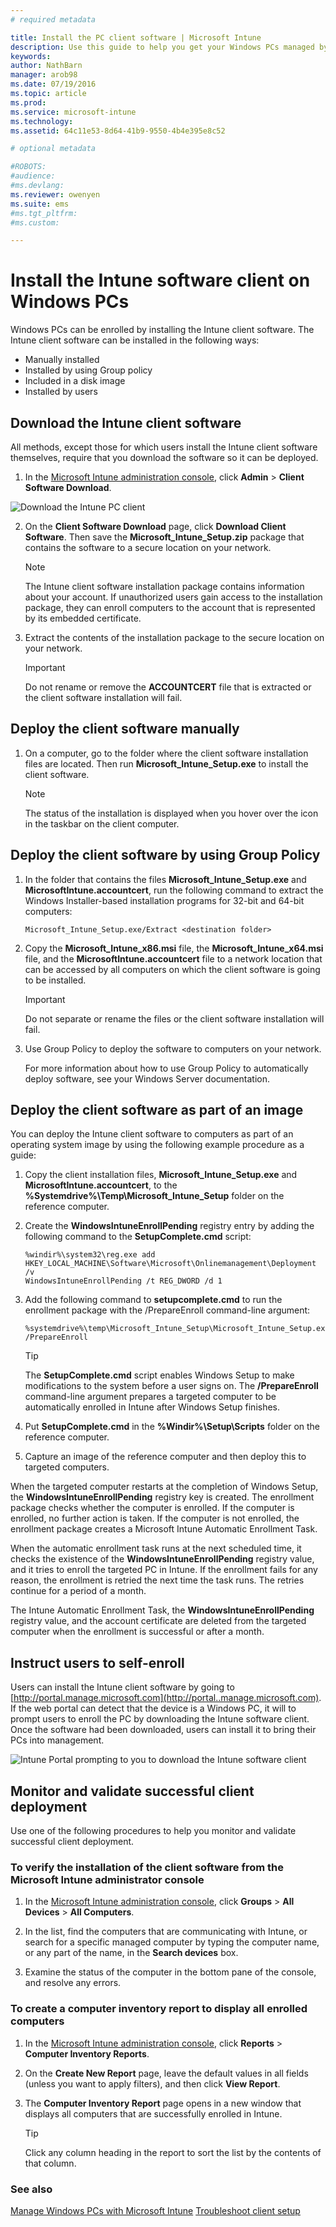```yaml
---
# required metadata

title: Install the PC client software | Microsoft Intune
description: Use this guide to help you get your Windows PCs managed by the Microsoft Intune client software.
keywords:
author: NathBarn
manager: arob98
ms.date: 07/19/2016
ms.topic: article
ms.prod:
ms.service: microsoft-intune
ms.technology:
ms.assetid: 64c11e53-8d64-41b9-9550-4b4e395e8c52

# optional metadata

#ROBOTS:
#audience:
#ms.devlang:
ms.reviewer: owenyen
ms.suite: ems
#ms.tgt_pltfrm:
#ms.custom:

---
```


# Install the Intune software client on Windows PCs
Windows PCs can be enrolled by installing the Intune client software. The Intune client software can be installed in the following ways:

- Manually installed
- Installed by using Group policy
- Included in a disk image
- Installed by users

## Download the Intune client software

All methods, except those for which users install the Intune client software themselves, require that you download the software so it can be deployed.

1.  In the [Microsoft Intune administration console](https://manage.microsoft.com/), click **Admin** &gt; **Client Software Download**.

  ![Download the Intune PC client](../media/pc-sa-client-download.png)

2.  On the **Client Software Download** page, click **Download Client Software**. Then save the **Microsoft_Intune_Setup.zip** package that contains the software to a secure location on your network.

    > [!NOTE]
    > The Intune client software installation package contains information about your account. If unauthorized users gain access to the installation package, they can enroll computers to the account that is represented by its embedded certificate.

3.  Extract the contents of the installation package to the secure location on your network.

    > [!IMPORTANT]
    > Do not rename or remove the **ACCOUNTCERT** file that is extracted or the client software installation will fail.

## Deploy the client software manually

1.  On a computer, go to the folder where the client software installation files are located. Then run **Microsoft_Intune_Setup.exe** to install the client software.

    > [!NOTE]
    > The status of the installation is displayed when you hover over the icon in the taskbar on the client computer.

## Deploy the client software by using Group Policy

1.  In the folder that contains the files **Microsoft_Intune_Setup.exe** and **MicrosoftIntune.accountcert**, run the following command to extract the Windows Installer-based installation programs for 32-bit and 64-bit computers:

    ```
    Microsoft_Intune_Setup.exe/Extract <destination folder>
    ```

2.  Copy the **Microsoft_Intune_x86.msi** file, the **Microsoft_Intune_x64.msi** file, and the **MicrosoftIntune.accountcert** file to a network location that can be accessed by all computers on which the client software is going to be installed.

    > [!IMPORTANT]
    > Do not separate or rename the files or the client software installation will fail.

3.  Use Group Policy to deploy the software to computers on your network.

    For more information about how to use Group Policy to automatically deploy software, see your Windows Server documentation.

## Deploy the client software as part of an image
You can deploy the Intune client software to computers as part of an operating system image by using the following example procedure as a guide:

1.  Copy the client installation files, **Microsoft_Intune_Setup.exe** and **MicrosoftIntune.accountcert**, to the **%Systemdrive%\Temp\Microsoft_Intune_Setup** folder on the reference computer.

2.  Create the **WindowsIntuneEnrollPending** registry entry by adding the following command to the **SetupComplete.cmd** script:

    ```
    %windir%\system32\reg.exe add HKEY_LOCAL_MACHINE\Software\Microsoft\Onlinemanagement\Deployment /v
    WindowsIntuneEnrollPending /t REG_DWORD /d 1
    ```

3.  Add the following command to **setupcomplete.cmd** to run the enrollment package with the /PrepareEnroll command-line argument:

    ```
    %systemdrive%\temp\Microsoft_Intune_Setup\Microsoft_Intune_Setup.exe /PrepareEnroll
    ```
    > [!TIP]
    > The **SetupComplete.cmd** script enables Windows Setup to make modifications to the system before a user signs on. The **/PrepareEnroll** command-line argument prepares a targeted computer to be automatically enrolled in Intune after Windows Setup finishes.

4.  Put **SetupComplete.cmd** in the **%Windir%\Setup\Scripts** folder on the reference computer.

5.  Capture an image of the reference computer and then deploy this to targeted computers.

When the targeted computer restarts at the completion of Windows Setup, the **WindowsIntuneEnrollPending** registry key is created. The enrollment package checks whether the computer is enrolled. If the computer is enrolled, no further action is taken. If the computer is not enrolled, the enrollment package creates a Microsoft Intune Automatic Enrollment Task.

When the automatic enrollment task runs at the next scheduled time, it checks the existence of the **WindowsIntuneEnrollPending** registry value, and it tries to enroll the targeted PC in Intune. If the enrollment fails for any reason, the enrollment is retried the next time the task runs. The retries continue for a period of a month.

The Intune Automatic Enrollment Task, the **WindowsIntuneEnrollPending** registry value, and the account certificate are deleted from the targeted computer when the enrollment is successful or after a month.

## Instruct users to self-enroll

Users can install the Intune client software by going to  [http://portal.manage.microsoft.com](http://portal..manage.microsoft.com). If the web portal can detect that the device is a Windows PC, it will to prompt users to enroll the PC by downloading the Intune software client. Once the software had been downloaded, users can install it to bring their PCs into management.

![Intune Portal prompting to you to download the Intune software client](../media/software-client-download.png)

## Monitor and validate successful client deployment
Use one of the following procedures to help you monitor and validate successful client deployment.

### To verify the installation of the client software from the Microsoft Intune administrator console

1.  In the [Microsoft Intune administration console](https://manage.microsoft.com/), click **Groups** &gt; **All Devices** &gt; **All Computers**.

2.  In the list, find the computers that are communicating with Intune, or search for a specific managed computer by typing the computer name, or any part of the name, in the **Search devices** box.

3.  Examine the status of the computer in the bottom pane of the console, and resolve any errors.

### To create a computer inventory report to display all enrolled computers

1.  In the [Microsoft Intune administration console](https://manage.microsoft.com/), click **Reports** &gt; **Computer Inventory Reports**.

2.  On the **Create New Report** page, leave the default values in all fields (unless you want to apply filters), and then click **View Report**.

3.  The **Computer Inventory Report** page opens in a new window that displays all computers that are successfully enrolled in Intune.

    > [!TIP]
    > Click any column heading in the report to sort the list by the contents of that column.


### See also
[Manage Windows PCs with Microsoft Intune](manage-windows-pcs-with-microsoft-intune.md)
[Troubleshoot client setup](../troubleshoot/troubleshoot-client-setup-in-microsoft-intune.md)
